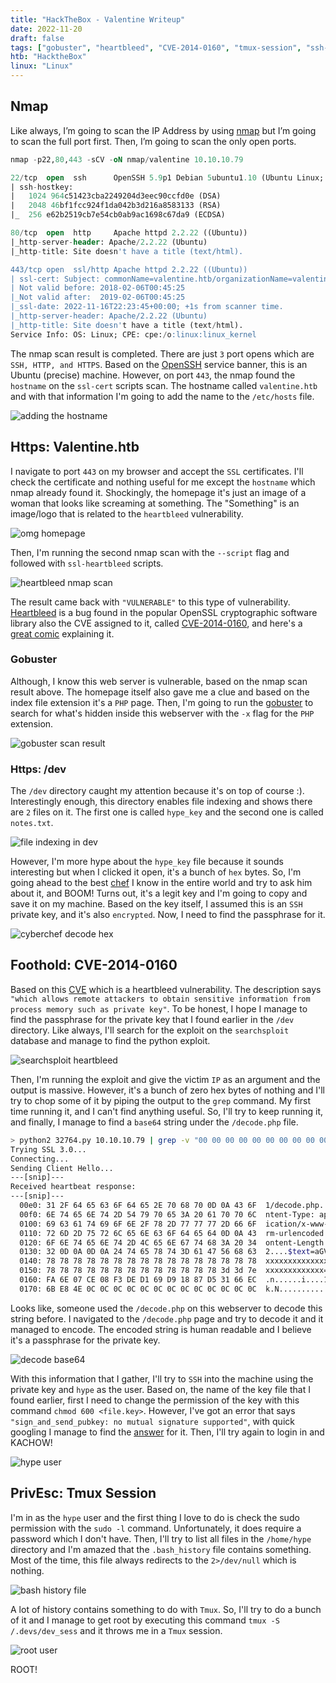 ```yaml
---
title: "HackTheBox - Valentine Writeup"
date: 2022-11-20
draft: false
tags: ["gobuster", "heartbleed", "CVE-2014-0160", "tmux-session", "ssh-no-mutual-signature-supported", "ssh"]
htb: "HacktheBox"
linux: "Linux"
---
```


## Nmap
Like always, I’m going to scan the IP Address by using [nmap](https://nmap.org/) but I’m going to scan the full port first. Then, I’m going to scan the only open ports.

```sql
nmap -p22,80,443 -sCV -oN nmap/valentine 10.10.10.79

22/tcp  open  ssh      OpenSSH 5.9p1 Debian 5ubuntu1.10 (Ubuntu Linux; protocol 2.0)
| ssh-hostkey: 
|   1024 964c51423cba2249204d3eec90ccfd0e (DSA)
|   2048 46bf1fcc924f1da042b3d216a8583133 (RSA)
|_  256 e62b2519cb7e54cb0ab9ac1698c67da9 (ECDSA)

80/tcp  open  http     Apache httpd 2.2.22 ((Ubuntu))
|_http-server-header: Apache/2.2.22 (Ubuntu)
|_http-title: Site doesn't have a title (text/html).

443/tcp open  ssl/http Apache httpd 2.2.22 ((Ubuntu))
| ssl-cert: Subject: commonName=valentine.htb/organizationName=valentine.htb/stateOrProvinceName=FL/countryName=US
| Not valid before: 2018-02-06T00:45:25
|_Not valid after:  2019-02-06T00:45:25
|_ssl-date: 2022-11-16T22:23:45+00:00; +1s from scanner time.
|_http-server-header: Apache/2.2.22 (Ubuntu)
|_http-title: Site doesn't have a title (text/html).
Service Info: OS: Linux; CPE: cpe:/o:linux:linux_kernel
```

The nmap scan result is completed. There are just `3` port opens which are `SSH, HTTP, and HTTPS`. Based on the [OpenSSH](https://launchpad.net/ubuntu/+source/openssh/1:5.9p1-5ubuntu1.10) service banner, this is an Ubuntu (precise) machine. However, on port `443`, the nmap found the `hostname` on the `ssl-cert` scripts scan. The hostname called `valentine.htb` and with that information I'm going to add the name to the `/etc/hosts` file.

![adding the hostname](adding-the-hostname-in-etc-hosts-file.png)

## Https: Valentine.htb
I navigate to port `443` on my browser and accept the `SSL` certificates. I'll check the certificate and nothing useful for me except the `hostname` which nmap already found it. Shockingly, the homepage it's just an image of a woman that looks like screaming at something. The "Something" is an image/logo that is related to the `heartbleed` vulnerability. 

![omg homepage](omg-home-page.png)

Then, I'm running the second nmap scan with the `--script` flag and followed with `ssl-heartbleed` scripts. 

![heartbleed nmap scan](nmap-scan-heartbleed-scripts.png)

The result came back with `"VULNERABLE"` to this type of vulnerability. [Heartbleed](https://heartbleed.com/) is a bug found in the popular OpenSSL cryptographic software library also the CVE assigned to it, called [CVE-2014-0160](https://nvd.nist.gov/vuln/detail/cve-2014-0160), and here's a [great comic](https://xkcd.com/1354/) explaining it.

### Gobuster
Although, I know this web server is vulnerable, based on the nmap scan result above. The homepage itself also gave me a clue and based on the index file extension it's a `PHP` page. Then, I'm going to run the [gobuster](https://github.com/OJ/gobuster) to search for what's hidden inside this webserver with the `-x` flag for the `PHP` extension.

![gobuster scan result](gobuster-scan-result.png)

### Https: /dev
The `/dev` directory caught my attention because it's on top of course :). Interestingly enough, this directory enables file indexing and shows there are `2` files on it. The first one is called `hype_key` and the second one is called `notes.txt`. 

![file indexing in dev](dev-file-indexing-enable.png)

However, I'm more hype about the `hype_key` file because it sounds interesting but when I clicked it open, it's a bunch of `hex` bytes. So, I'm going ahead to the best [chef](https://gchq.github.io/CyberChef/) I know in the entire world and try to ask him about it, and BOOM! Turns out, it's a legit key and I'm going to copy and save it on my machine. Based on the key itself, I assumed this is an `SSH` private key, and it's also `encrypted`. Now, I need to find the passphrase for it.

![cyberchef decode hex](cyberchef-decode-hex-bytes.png)

## Foothold: CVE-2014-0160
Based on this [CVE](https://nvd.nist.gov/vuln/detail/CVE-2014-0160) which is a heartbleed vulnerability. The description says `"which allows remote attackers to obtain sensitive information from process memory such as private key"`. To be honest, I hope I manage to find the passphrase for the private key that I found earlier in the `/dev` directory. Like always, I'll search for the exploit on the `searchsploit` database and manage to find the python exploit.

![searchsploit heartbleed](searchsploit-search-heartbleed.png)

Then, I'm running the exploit and give the victim `IP` as an argument and the output is massive. However, it's a bunch of zero hex bytes of nothing and I'll try to chop some of it by piping the output to the `grep` command. My first time running it, and I can't find anything useful. So, I'll try to keep running it, and finally, I manage to find a `base64` string under the `/decode.php` file. 

```bash
> python2 32764.py 10.10.10.79 | grep -v "00 00 00 00 00 00 00 00 00 00 00 00 00 00 00 00"
Trying SSL 3.0...
Connecting...
Sending Client Hello...
---[snip]---
Received heartbeat response:
---[snip]---
  00e0: 31 2F 64 65 63 6F 64 65 2E 70 68 70 0D 0A 43 6F  1/decode.php..Co
  00f0: 6E 74 65 6E 74 2D 54 79 70 65 3A 20 61 70 70 6C  ntent-Type: appl
  0100: 69 63 61 74 69 6F 6E 2F 78 2D 77 77 77 2D 66 6F  ication/x-www-fo
  0110: 72 6D 2D 75 72 6C 65 6E 63 6F 64 65 64 0D 0A 43  rm-urlencoded..C
  0120: 6F 6E 74 65 6E 74 2D 4C 65 6E 67 74 68 3A 20 34  ontent-Length: 4
  0130: 32 0D 0A 0D 0A 24 74 65 78 74 3D 61 47 56 68 63  2....$text=aGVhc
  0140: 78 78 78 78 78 78 78 78 78 78 78 78 78 78 78 78  xxxxxxxxxxxxxxxx
  0150: 78 78 78 78 78 78 78 78 78 78 78 78 78 3d 3d 7e  xxxxxxxxxxxxx==~
  0160: FA 6E 07 CE 08 F3 DE D1 69 D9 18 87 D5 31 66 EC  .n......i....1f.
  0170: 6B E8 4E 0C 0C 0C 0C 0C 0C 0C 0C 0C 0C 0C 0C 0C  k.N.............
```

Looks like, someone used the `/decode.php` on this webserver to decode this string before. I navigated to the `/decode.php` page and try to decode it and it managed to encode. The encoded string is human readable and I believe it's a passphrase for the private key.

![decode base64](decode-base64.png)

With this information that I gather, I'll try to `SSH` into the machine using the private key and `hype` as the user. Based on, the name of the key file that I found earlier, first I need to change the permission of the key with this command `chmod 600 <file.key>`. 
However, I've got an error that says `"sign_and_send_pubkey: no mutual signature supported"`, with quick googling I manage to find the [answer](https://transang.me/ssh-handshake-is-rejected-with-no-mutual-signature-algorithm-error/) for it. Then, I'll try again to login in and KACHOW!

![hype user](hype-user.png)

## PrivEsc: Tmux Session
I'm in as the `hype` user and the first thing I love to do is check the sudo permission with the `sudo -l` command. Unfortunately, it does require a password which I don't have. Then, I'll try to list all files in the `/home/hype` directory and I'm amazed that the `.bash_history` file contains something. Most of the time, this file always redirects to the `2>/dev/null` which is nothing.

![bash history file](history.png)

A lot of history contains something to do with `Tmux`. So, I'll try to do a bunch of it and I manage to get root by executing this command `tmux -S /.devs/dev_sess` and it throws me in a `Tmux` session.

![root user](root-user.png)

ROOT!